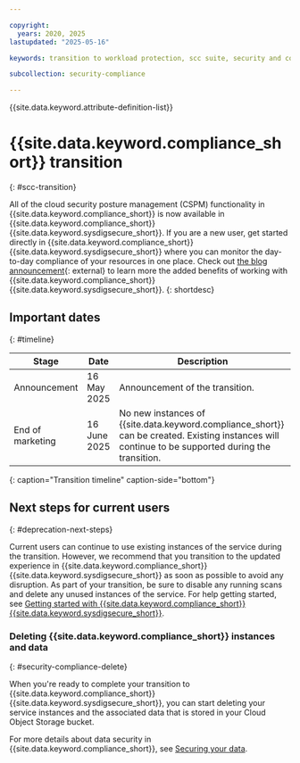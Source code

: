 ```yaml
---

copyright:
  years: 2020, 2025
lastupdated: "2025-05-16"

keywords: transition to workload protection, scc suite, security and compliance center transition

subcollection: security-compliance

---
```


{{site.data.keyword.attribute-definition-list}}


# {{site.data.keyword.compliance_short}} transition
{: #scc-transition}

All of the cloud security posture management (CSPM) functionality in {{site.data.keyword.compliance_short}} is now available in {{site.data.keyword.compliance_short}} {{site.data.keyword.sysdigsecure_short}}. If you are a new user, get started directly in {{site.data.keyword.compliance_short}} {{site.data.keyword.sysdigsecure_short}} where you can monitor the day-to-day compliance of your resources in one place. Check out [the blog announcement](https://community.ibm.com/community/user/blogs/janet-van/2025/05/16/superior-cspm-and-full-stack-cnapp){: external} to learn more the added benefits of working with {{site.data.keyword.compliance_short}} {{site.data.keyword.sysdigsecure_short}}.
{: shortdesc}




## Important dates
{: #timeline}

| Stage | Date | Description |
| ---------------- | ----------------- | ------------------------------------------------------------ |
| Announcement | 16 May 2025  | Announcement of the transition.|
| End of marketing | 16 June 2025 | No new instances of {{site.data.keyword.compliance_short}} can be created. Existing instances will continue to be supported during the transition. |
{: caption="Transition timeline" caption-side="bottom"}


## Next steps for current users
{: #deprecation-next-steps}

Current users can continue to use existing instances of the service during the transition. However, we recommend that you transition to the updated experience in {{site.data.keyword.compliance_short}} {{site.data.keyword.sysdigsecure_short}} as soon as possible to avoid any disruption. As part of your transition, be sure to disable any running scans and delete any unused instances of the service. For help getting started, see [Getting started with {{site.data.keyword.compliance_short}} {{site.data.keyword.sysdigsecure_short}}](/docs/workload-protection?topic=workload-protection-getting-started).




### Deleting {{site.data.keyword.compliance_short}} instances and data
{: #security-compliance-delete}

When you're ready to complete your transition to {{site.data.keyword.compliance_short}} {{site.data.keyword.sysdigsecure_short}}, you can start deleting your service instances and the associated data that is stored in your Cloud Object Storage bucket.

For more details about data security in {{site.data.keyword.compliance_short}}, see [Securing your data](/docs/security-compliance?topic=security-compliance-mng-data).
